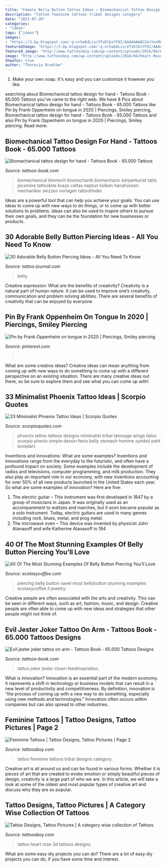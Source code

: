 ```yaml
---
title: "Female Belly Button Tattoo Ideas ~ Biomechanical Tattoo Design For Hand"
description: "Tattoo feminine tattoos tribal designs category"
date: "2023-07-20"
categories:
- "ideas"
tags: ["ideas"]
images:
- "https://3.bp.blogspot.com/-q-nrha6dLis/VTxKl6zYF8I/AAAAAAAACSU/XunMAxvyjs4/s1600/sexy-phoenix-tattoos.jpg"
featuredImage: "https://3.bp.blogspot.com/-q-nrha6dLis/VTxKl6zYF8I/AAAAAAAACSU/XunMAxvyjs4/s1600/sexy-phoenix-tattoos.jpg"
featured_image: "http://www.tattoosboy.com/wp-content/uploads/2016/04/Heart-Rose-Tattoo-TB12058.jpg"
image: "http://www.tattoosboy.com/wp-content/uploads/2016/04/Heart-Rose-Tattoo-TB12058.jpg"
ShowToc: true
author: "Theresia Bradtke"
---
```



1. Make your own soap. It's easy and you can customize it however you like.

	

		
searching about Biomechanical tattoo design for hand - Tattoos Book - 65.000 Tattoos you've came to the right web. We have 8 Pics about Biomechanical tattoo design for hand - Tattoos Book - 65.000 Tattoos like Pin by Frank Oppenheim on tongue in 2020 | Piercings, Smiley piercing, Biomechanical tattoo design for hand - Tattoos Book - 65.000 Tattoos and also Pin by Frank Oppenheim on tongue in 2020 | Piercings, Smiley piercing. Read more:
		
    
## Biomechanical Tattoo Design For Hand - Tattoos Book - 65.000 Tattoos

<img loading=lazy src="https://tattoos-book.com/wp-content/uploads/2016/02/biomechanical-tattoo-design-for-hand.jpg" onerror="this.onerror=null;this.src='https://tse1.mm.bing.net/th?id=OIP.YsYATvxuLYdj1vcGFR4dCQHaKS&amp;pid=15.1';" alt="Biomechanical tattoo design for hand - Tattoos Book - 65.000 Tattoos">

_Source: tattoos-book.com_

>biomechanical biomech biomechanik biomechanic körperkunst tatto picsmine tattoobite brazo celtas neptun kolben handrücken mechaniker skizzen vorlagen tattoofinder. 

	

Ideas are a powerful tool that can help you achieve your goals. You can use ideas to come up with new ways to do things, or to come up with better solutions to problems. Ideas can also be used to inspire others to pursue their own goals, and they can be the foundation for new businesses or products.

    
## 30 Adorable Belly Button Piercing Ideas - All You Need To Know

<img loading=lazy src="https://tattoo-journal.com/wp-content/uploads/2016/08/Belly-Button-Piercing13-650x813.jpg" onerror="this.onerror=null;this.src='https://tse3.mm.bing.net/th?id=OIP.oEA9u8rE56zPMDWfrCzNVAHaJQ&amp;pid=15.1';" alt="30 Adorable Belly Button Piercing Ideas - All You Need To Know">

_Source: tattoo-journal.com_

>belly. 

	

Creative expression: What are the benefits of creativity?
Creativity is a natural part of human nature. It can be used to improve one’s creativity, communication and problem solving abilities. There are several benefits of creativity that can be enjoyed by everyone.

    
## Pin By Frank Oppenheim On Tongue In 2020 | Piercings, Smiley Piercing

<img loading=lazy src="https://i.pinimg.com/736x/10/ea/e4/10eae42866fb25df19d378e83305c5a6.jpg" onerror="this.onerror=null;this.src='https://tse2.mm.bing.net/th?id=OIP.S5AF0FNk5XgarCqZD9tC8gHaJ4&amp;pid=15.1';" alt="Pin by Frank Oppenheim on tongue in 2020 | Piercings, Smiley piercing">

_Source: pinterest.com_

>. 

	

What are some creative ideas?
Creative ideas can mean anything from coming up with new ways to do something to come up with a different perspective on an existing situation. There are many creative ideas out there, so be sure to explore them and see what you can come up with!

    
## 33 Minimalist Phoenix Tattoo Ideas | Scorpio Quotes

<img loading=lazy src="https://3.bp.blogspot.com/-q-nrha6dLis/VTxKl6zYF8I/AAAAAAAACSU/XunMAxvyjs4/s1600/sexy-phoenix-tattoos.jpg" onerror="this.onerror=null;this.src='https://tse3.mm.bing.net/th?id=OIP.C86RjyP_3-HW_hI7OwwFrwHaJ4&amp;pid=15.1';" alt="33 Minimalist Phoenix Tattoo Ideas | Scorpio Quotes">

_Source: scorpioquotes.com_

>phoenix tattoo tattoos designs minimalist tribal tatouage wings tatoo scorpio phenix simple dessin fenix belly stomach homme symbol petit boredart. 

	

Inventions and innovations: What are some examples?
Inventions and innovations range from the everyday to the futuristic, and often have a profound impact on society. Some examples include the development of radios and televisions, computer programming, and milk production. They also play an important role in our economy, with new inventions accounting for over 50% of all new products launched in the United States each year. So what are some examples of innovation? Here are five: 
1) The electric guitar – This instrument was first developed in 1847 by a group of musicians in Japan. It was originally used as an accompaniment to waltzes and marches, but it soon became popular as a solo instrument. Today, electric guitars are used in many genres including rock, blues, metal, and prog metal. 
2) The microwave oven – This device was invented by physicist John Atanasoff and wife Katherine Atanasoff in 194
    
## 40 Of The Most Stunning Examples Of Belly Button Piercing You’ll Love

<img loading=lazy src="https://i1.wp.com/www.ecstasycoffee.com/wp-content/uploads/2016/09/Belly-Button-Piercing-17.jpg?resize=650%2C711" onerror="this.onerror=null;this.src='https://tse3.mm.bing.net/th?id=OIP.NLAXygQ-am71LW_NyKViYAHaIG&amp;pid=15.1';" alt="40 Of The Most Stunning Examples Of Belly Button Piercing You’ll Love">

_Source: ecstasycoffee.com_

>piercing belly button navel most bellybutton stunning examples ecstasycoffee ll jewelry. 

	

Creative people are often associated with the arts and creativity. This can be seen in different ways, such as art, fashion, music, and design. Creative people are often able to come up with new ideas and strategies that other people might not think of.

    
## Evil Jester Joker Tattoo On Arm - Tattoos Book - 65.000 Tattoos Designs

<img loading=lazy src="https://tattoos-book.com/wp-content/uploads/2016/02/evil-jester-joker-tattoo-on-arm.jpg" onerror="this.onerror=null;this.src='https://tse1.mm.bing.net/th?id=OIP.1Vcqm64Er_G_95LeZ4eRCQHaJ4&amp;pid=15.1';" alt="Evil jester joker tattoo on arm - Tattoos Book - 65.000 Tattoos Designs">

_Source: tattoos-book.com_

>tattoo joker jester clown feedinspiration. 

	

What is innovation?
Innovation is an essential part of the modern economy. It represents a shift in technology or business models that can result in a new level of productivity and competitiveness. By definition, innovation is “the process of coming up with a new way to do something, especially using new methods and technologies.” Innovation often occurs within companies but can also spread to other industries.

    
## Feminine Tattoos | Tattoo Designs, Tattoo Pictures | Page 2

<img loading=lazy src="http://www.tattoosboy.com/wp-content/uploads/2016/03/Feminine-Tribal-Tattoo-TB1059.jpg" onerror="this.onerror=null;this.src='https://tse1.mm.bing.net/th?id=OIP.79KpmOp30fD6U2-MdN5LqAHaJ6&amp;pid=15.1';" alt="Feminine Tattoos | Tattoo Designs, Tattoo Pictures | Page 2">

_Source: tattoosboy.com_

>tattoo feminine tattoos tribal designs category. 

	

Creative art is all around us and can be found in various forms. Whether it is pieces of art that are created to evoke emotion or simply beautiful pieces of design, creativity is a large part of who we are. In this article, we will take a look at some of the oldest and most popular types of creative art and discuss why they are so popular.

    
## Tattoo Designs, Tattoo Pictures | A Category Wise Collection Of Tattoos

<img loading=lazy src="http://www.tattoosboy.com/wp-content/uploads/2016/04/Heart-Rose-Tattoo-TB12058.jpg" onerror="this.onerror=null;this.src='https://tse2.mm.bing.net/th?id=OIP.C7TNQ7xU0ofzS5iAPMujNAHaKX&amp;pid=15.1';" alt="Tattoo Designs, Tattoo Pictures | A category wise collection of Tattoos">

_Source: tattoosboy.com_

>tattoo heart rose 3d tattoos designs. 

	

What are some easy diy projects you can do?
There are a lot of easy diy projects you can do, if you have some time and interest.

